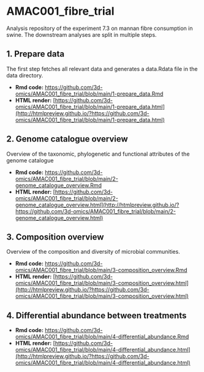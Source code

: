 # AMAC001_fibre_trial
Analysis repository of the experiment 7.3 on mannan fibre consumption in swine. The downstream analyses are split in multiple steps.

## 1. Prepare data

The first step fetches all relevant data and generates a data.Rdata file in the data directory. 

- **Rmd code:** https://github.com/3d-omics/AMAC001_fibre_trial/blob/main/1-prepare_data.Rmd
- **HTML render:** [https://github.com/3d-omics/AMAC001_fibre_trial/blob/main/1-prepare_data.html](http://htmlpreview.github.io/?https://github.com/3d-omics/AMAC001_fibre_trial/blob/main/1-prepare_data.html)

## 2. Genome catalogue overview

Overview of the taxonomic, phylogenetic and functional attributes of the genome catalogue

- **Rmd code:** https://github.com/3d-omics/AMAC001_fibre_trial/blob/main/2-genome_catalogue_overview.Rmd
- **HTML render:** [https://github.com/3d-omics/AMAC001_fibre_trial/blob/main/2-genome_catalogue_overview.html](http://htmlpreview.github.io/?https://github.com/3d-omics/AMAC001_fibre_trial/blob/main/2-genome_catalogue_overview.html)

## 3. Composition overview

Overview of the composition and diversity of microbial communities.

- **Rmd code:** https://github.com/3d-omics/AMAC001_fibre_trial/blob/main/3-composition_overview.Rmd
- **HTML render:** [https://github.com/3d-omics/AMAC001_fibre_trial/blob/main/3-composition_overview.html](http://htmlpreview.github.io/?https://github.com/3d-omics/AMAC001_fibre_trial/blob/main/3-composition_overview.html)

## 4. Differential abundance between treatments

- **Rmd code:** https://github.com/3d-omics/AMAC001_fibre_trial/blob/main/4-differential_abundance.Rmd
- **HTML render:** [https://github.com/3d-omics/AMAC001_fibre_trial/blob/main/4-differential_abundance.html](http://htmlpreview.github.io/?https://github.com/3d-omics/AMAC001_fibre_trial/blob/main/4-differential_abundance.html)


